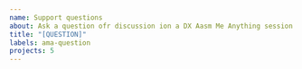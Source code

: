 ```yaml
---
name: Support questions
about: Ask a question ofr discussion ion a DX Aasm Me Anything session
title: "[QUESTION]"
labels: ama-question
projects: 5
---
```


